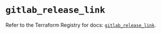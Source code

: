 # `gitlab_release_link`

Refer to the Terraform Registry for docs: [`gitlab_release_link`](https://registry.terraform.io/providers/gitlabhq/gitlab/17.2.0/docs/resources/release_link).
